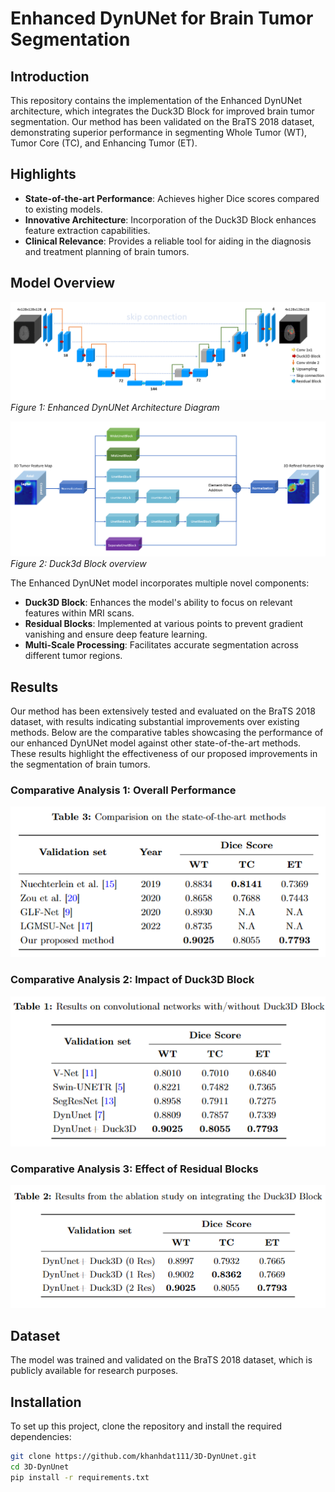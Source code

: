 # Enhanced DynUNet for Brain Tumor Segmentation

## Introduction
This repository contains the implementation of the Enhanced DynUNet architecture, which integrates the Duck3D Block for improved brain tumor segmentation. Our method has been validated on the BraTS 2018 dataset, demonstrating superior performance in segmenting Whole Tumor (WT), Tumor Core (TC), and Enhancing Tumor (ET).

## Highlights
- **State-of-the-art Performance**: Achieves higher Dice scores compared to existing models.
- **Innovative Architecture**: Incorporation of the Duck3D Block enhances feature extraction capabilities.
- **Clinical Relevance**: Provides a reliable tool for aiding in the diagnosis and treatment planning of brain tumors.

## Model Overview

![Model Architecture](Images/figure14.png)
*Figure 1: Enhanced DynUNet Architecture Diagram*

![Duck3D Block](Images/figure16.png)
*Figure 2: Duck3d Block overview*

The Enhanced DynUNet model incorporates multiple novel components:
- **Duck3D Block**: Enhances the model's ability to focus on relevant features within MRI scans.
- **Residual Blocks**: Implemented at various points to prevent gradient vanishing and ensure deep feature learning.
- **Multi-Scale Processing**: Facilitates accurate segmentation across different tumor regions.

## Results
Our method has been extensively tested and evaluated on the BraTS 2018 dataset, with results indicating substantial improvements over existing methods. Below are the comparative tables showcasing the performance of our enhanced DynUNet model against other state-of-the-art methods. These results highlight the effectiveness of our proposed improvements in the segmentation of brain tumors.

### Comparative Analysis 1: Overall Performance
![Overall Performance Comparison](Images/sota.png)

### Comparative Analysis 2: Impact of Duck3D Block
![Impact of Duck3D Block](Images/fig1.png)

### Comparative Analysis 3: Effect of Residual Blocks
![Effect of Residual Blocks](Images/abs.png)

## Dataset
The model was trained and validated on the BraTS 2018 dataset, which is publicly available for research purposes.

## Installation
To set up this project, clone the repository and install the required dependencies:
```bash
git clone https://github.com/khanhdat111/3D-DynUnet.git
cd 3D-DynUnet
pip install -r requirements.txt
